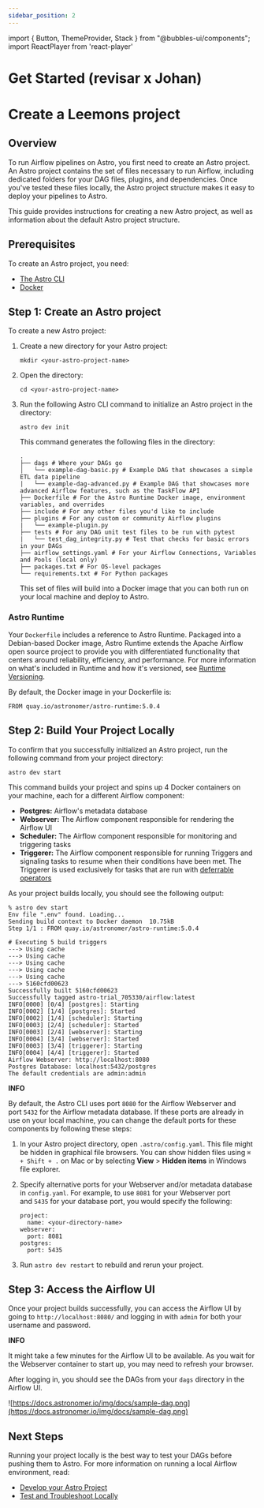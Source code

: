 ```yaml
---
sidebar_position: 2
---
```

import { Button, ThemeProvider, Stack } from "@bubbles-ui/components";
import ReactPlayer from 'react-player'

# Get Started (revisar x Johan)

# **Create a Leemons project**

## **Overview[](https://docs.astronomer.io/astro/create-project#overview)**

To run Airflow pipelines on Astro, you first need to create an Astro project. An Astro project contains the set of files necessary to run Airflow, including dedicated folders for your DAG files, plugins, and dependencies. Once you've tested these files locally, the Astro project structure makes it easy to deploy your pipelines to Astro.

This guide provides instructions for creating a new Astro project, as well as information about the default Astro project structure.

<ThemeProvider>
<Stack direction="column" spacing={4}>
    <ReactPlayer url='https://youtu.be/VuOgdOKOHd8'/>
</Stack>
</ThemeProvider>



## **Prerequisites[](https://docs.astronomer.io/astro/create-project#prerequisites)**

To create an Astro project, you need:

- [The Astro CLI](https://docs.astronomer.io/astro/cli/configure-cli#install-the-cli)
- [Docker](https://www.docker.com/products/docker-desktop)

## **Step 1: Create an Astro project[](https://docs.astronomer.io/astro/create-project#step-1-create-an-astro-project)**

To create a new Astro project:

1. Create a new directory for your Astro project:
    
    ```
    mkdir <your-astro-project-name>
    
    ```
    
2. Open the directory:
    
    ```
    cd <your-astro-project-name>
    
    ```
    
3. Run the following Astro CLI command to initialize an Astro project in the directory:
    
    ```
    astro dev init
    
    ```
    
    This command generates the following files in the directory:
    
    ```
    .
    ├── dags # Where your DAGs go
    │   └── example-dag-basic.py # Example DAG that showcases a simple ETL data pipeline
    |   └── example-dag-advanced.py # Example DAG that showcases more advanced Airflow features, such as the TaskFlow API
    ├── Dockerfile # For the Astro Runtime Docker image, environment variables, and overrides
    ├── include # For any other files you'd like to include
    ├── plugins # For any custom or community Airflow plugins
    |   └── example-plugin.py
    ├── tests # For any DAG unit test files to be run with pytest
    |   └── test_dag_integrity.py # Test that checks for basic errors in your DAGs
    ├── airflow_settings.yaml # For your Airflow Connections, Variables and Pools (local only)
    ├── packages.txt # For OS-level packages
    └── requirements.txt # For Python packages
    
    ```
    
    This set of files will build into a Docker image that you can both run on your local machine and deploy to Astro.
    

### **Astro Runtime[](https://docs.astronomer.io/astro/create-project#astro-runtime)**

Your `Dockerfile` includes a reference to Astro Runtime. Packaged into a Debian-based Docker image, Astro Runtime extends the Apache Airflow open source project to provide you with differentiated functionality that centers around reliability, efficiency, and performance. For more information on what's included in Runtime and how it's versioned, see [Runtime Versioning](https://docs.astronomer.io/astro/runtime-version-lifecycle-policy).

By default, the Docker image in your Dockerfile is:

```
FROM quay.io/astronomer/astro-runtime:5.0.4

```

## **Step 2: Build Your Project Locally[](https://docs.astronomer.io/astro/create-project#step-2-build-your-project-locally)**

To confirm that you successfully initialized an Astro project, run the following command from your project directory:

```
astro dev start

```

This command builds your project and spins up 4 Docker containers on your machine, each for a different Airflow component:

- **Postgres:** Airflow's metadata database
- **Webserver:** The Airflow component responsible for rendering the Airflow UI
- **Scheduler:** The Airflow component responsible for monitoring and triggering tasks
- **Triggerer:** The Airflow component responsible for running Triggers and signaling tasks to resume when their conditions have been met. The Triggerer is used exclusively for tasks that are run with [deferrable operators](https://docs.astronomer.io/astro/deferrable-operators)

As your project builds locally, you should see the following output:

```
% astro dev start
Env file ".env" found. Loading...
Sending build context to Docker daemon  10.75kB
Step 1/1 : FROM quay.io/astronomer/astro-runtime:5.0.4

# Executing 5 build triggers
---> Using cache
---> Using cache
---> Using cache
---> Using cache
---> Using cache
---> 5160cfd00623
Successfully built 5160cfd00623
Successfully tagged astro-trial_705330/airflow:latest
INFO[0000] [0/4] [postgres]: Starting
INFO[0002] [1/4] [postgres]: Started
INFO[0002] [1/4] [scheduler]: Starting
INFO[0003] [2/4] [scheduler]: Started
INFO[0003] [2/4] [webserver]: Starting
INFO[0004] [3/4] [webserver]: Started
INFO[0003] [3/4] [triggerer]: Starting
INFO[0004] [4/4] [triggerer]: Started
Airflow Webserver: http://localhost:8080
Postgres Database: localhost:5432/postgres
The default credentials are admin:admin

```

****INFO****

By default, the Astro CLI uses port `8080` for the Airflow Webserver and port `5432` for the Airflow metadata database. If these ports are already in use on your local machine, you can change the default ports for these components by following these steps:

1. In your Astro project directory, open `.astro/config.yaml`. This file might be hidden in graphical file browsers. You can show hidden files using `⌘ + Shift + .` on Mac or by selecting **View** > **Hidden items** in Windows file explorer.
2. Specify alternative ports for your Webserver and/or metadata database in `config.yaml`. For example, to use `8081` for your Webserver port and `5435` for your database port, you would specify the following:
    
    ```
    project:
      name: <your-directory-name>
    webserver:
      port: 8081
    postgres:
      port: 5435
    
    ```
    
3. Run `astro dev restart` to rebuild and rerun your project.

## **Step 3: Access the Airflow UI[](https://docs.astronomer.io/astro/create-project#step-3-access-the-airflow-ui)**

Once your project builds successfully, you can access the Airflow UI by going to `http://localhost:8080/` and logging in with `admin` for both your username and password.

****INFO****

It might take a few minutes for the Airflow UI to be available. As you wait for the Webserver container to start up, you may need to refresh your browser.

After logging in, you should see the DAGs from your `dags` directory in the Airflow UI.

![https://docs.astronomer.io/img/docs/sample-dag.png](https://docs.astronomer.io/img/docs/sample-dag.png)

## **Next Steps[](https://docs.astronomer.io/astro/create-project#next-steps)**

Running your project locally is the best way to test your DAGs before pushing them to Astro. For more information on running a local Airflow environment, read:

- [Develop your Astro Project](https://docs.astronomer.io/astro/develop-project)
- [Test and Troubleshoot Locally](https://docs.astronomer.io/astro/test-and-troubleshoot-locally#run-a-project-locally)

